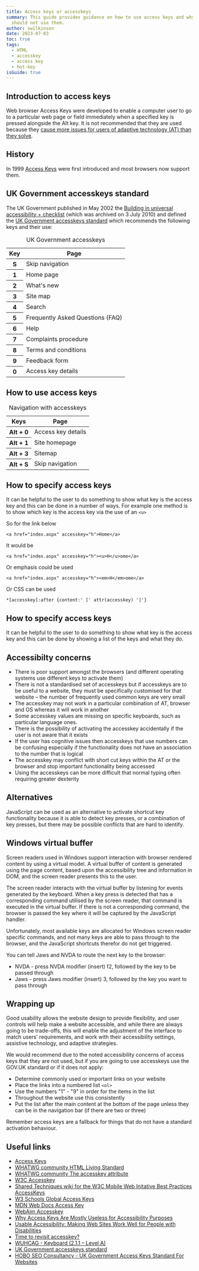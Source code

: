 ```yaml
---
title: Access keys or accesskeys
summary: This guide provides guidance on how to use access keys and why you
  should not use them.
author: swilkinson
date: 2023-07-03
toc: true
tags:
  - HTML
  - accesskey
  - access key
  - hot-key
isGuide: true
---
```

## Introduction to access keys

Web browser Access Keys were developed to enable a computer user to go to a particular web page or field immediately when a specified key is pressed alongside the Alt key. It is not recommended that they are used because they [cause more issues for users of adaptive technology (AT) than they solve](https://www.makethingsaccessible.com/guides/access-keys-or-accesskeys/#accessibilty-concerns).

## History

In 1999 [Access Keys](https://en.wikipedia.org/wiki/Access_key) were first introduced and most browsers now support them.

## UK Government accesskeys standard

The UK Government published in May 2002 the [Building in universal accessibility + checklist](https://webarchive.nationalarchives.gov.uk/ukgwa/20100703000205/http://archive.cabinetoffice.gov.uk/e-government/resources/handbook/html/2-4.asp) (which was archived on 3 July 2010) and defined the [UK Government accesskeys standard](https://webarchive.nationalarchives.gov.uk/ukgwa/20100703000205/http://archive.cabinetoffice.gov.uk/e-government/resources/handbook/html/2-4.asp#2.4.4) which recommends the following keys and their use:

<table>
  <caption>UK Government accesskeys</caption>
  <thead>
    <tr>
      <th scope="col">Key</th>
      <th scope="col">Page</th>
    </tr>
  </thead>
  <tbody>
    <tr>
      <th scope="row">S</th>
      <td>Skip navigation</td>
    </tr>
    <tr>
      <th scope="row">1</th>
      <td>Home page</td>
    </tr>
    <tr>
      <th scope="row">2</th>
      <td>What's new</td>
    </tr>
    <tr>
      <th scope="row">3</th>
      <td>Site map</td>
    </tr>
    <tr>
      <th scope="row">4</th>
      <td>Search</td>
    </tr>
    <tr>
      <th scope="row">5</th>
      <td>Frequently Asked Questions (FAQ)</td>
    </tr>
    <tr>
      <th scope="row">6</th>
      <td>Help</td>
    </tr>
    <tr>
      <th scope="row">7</th>
      <td>Complaints procedure</td>
    </tr>
    <tr>
      <th scope="row">8</th>
      <td>Terms and conditions</td>
    </tr>
    <tr>
      <th scope="row">9</th>
      <td>Feedback form</td>
    </tr>
    <tr>
      <th scope="row">0</th>
      <td>Access key details</td>
    </tr>
  </tbody>
</table>

## How to use access keys

<table>
  <caption>Navigation with accesskeys</caption>
  <thead>
    <tr>
      <th scope="col">Keys</th>
      <th scope="col">Page</th>
    </tr>
  </thead>
  <tbody>
    <tr>
      <th scope="row">Alt + 0</th>
      <td>Access key details</td>
    </tr>
    <tr>
      <th scope="row">Alt + 1</th>
      <td>Site homepage</td>
    </tr>
    <tr>
      <th scope="row">Alt + 3</th>
      <td>Sitemap</td>
    </tr>
    <tr>
      <th scope="row">Alt + S</th>
      <td>Skip navigation</td>
    </tr>
  </tbody>
</table>

## How to specify access keys

It can be helpful to the user to do something to show what key is the access key and this can be done in a number of ways. For example one method is to show which key is the access key via the use of an `<u>`

So for the link below

`<a href="index.aspx" accesskey="h">Home</a>`

It would be 

`<a href="index.aspx" accesskey="h"><u>H</u>ome</a>`

Or emphasis could be used

`<a href="index.aspx" accesskey="h"><em>H</em>ome</a>`

Or CSS can be used

`*[accesskey]:after {content:' [' attr(accesskey) ']'}`

## How to specify access keys

It can be helpful to the user to do something to show what key is the access key and this can be done by showing a list of the keys and what they do.

## Accessibilty concerns

* There is poor support amongst the browsers (and different operating systems use different keys to activate them)
* There is not a standardised set of accesskeys but if accesskeys are to be useful to a website, they must be specifically customised for that website – the number of frequently used common keys are very small
* The accesskey may not work in a particular combination of AT, browser and OS whereas it will work in another
* Some accesskey values are missing on specific keyboards, such as particular language ones.
* There is the possibility of activating the accesskey accidentally if the user is not aware that it exists
* If the user has cognitive issues then accesskeys that use numbers can be confusing especially if the functionality does not have an association to the number that is logical
* The accesskey may conflict with short cut keys within the AT or the browser and stop important functionality being accessed
* Using the accesskeys can be more difficult that normal typing often requiring  greater dexterity

## Alternatives

JavaScript can be used as an alternative to activate shortcut key functionality because it is able to detect key presses, or a combination of key presses, but there may be possible conflicts that are hard to identify.

## Windows virtual buffer

Screen readers used in Windows support interaction with browser rendered content by using a virtual model. A virtual buffer of content is generated using the page content, based upon the accessibility tree and information in DOM, and the screen reader presents this to the user.

The screen reader interacts with the virtual buffer by listening for events generated by the keyboard. When a key press is detected that has a corresponding command utilised by the screen reader, that command is executed in the virtual buffer. If there is not a corresponding command, the browser is passed the key where it will be captured by the  JavaScript handler. 

Unfortunately, most available keys are allocated for Windows screen reader specific commands, and not many keys are able to pass through to the browser, and the JavaScript shortcuts therefor do not get triggered. 

You can tell Jaws and NVDA to route the next key to the browser:

* NVDA - press NVDA modifier (insert) f2, followed by the key to be passed through
* Jaws - press Jaws modifier (insert) 3, followed by the key you want to pass through

## Wrapping up

Good usability allows the website design to provide flexibility, and user controls will help make a website accessible, and while there are always going to be trade-offs, this will enable the adjustment of the interface to match users’ requirements, and work with their accessibility settings, assistive technology, and adaptive strategies.

We would recommend due to the noted accessibility concerns of access keys that they are not used, but if you are going to use accesskeys use the GOV.UK standard or if it does not apply:

* Determine commonly used or important links on your website
* Place the links into a numbered list `<ol>`
* Use the numbers "1" - "9" in order for the items in the list
* Throughout the website use this consistently
* Put the list after the main content at the bottom of the page unless they can be in the navigation bar (if there are two or three)

Remember access keys are a fallback for things that do not have a standard activation behaviour.

## Useful links

* [Access Keys](https://en.wikipedia.org/wiki/Access_key)
* [WHATWG community HTML Living Standard](https://html.spec.whatwg.org/multipage/)
* [WHATWG community The accesskey attribute](https://html.spec.whatwg.org/multipage/interaction.html#the-accesskey-attribute) 
* [W3C Accesskey](https://www.w3.org/WAI/PF/HTML/wiki/Accesskey)
* [Shared Techniques wiki for the W3C Mobile Web Initative Best Practices AccessKeys](https://www.w3.org/2005/MWI/BPWG/techs/AccessKeys.html)
* [W3 Schools Global Access Keys](https://www.w3schools.com/tags/att_global_accesskey.asp)
* [MDN Web Docs Access Key](https://developer.mozilla.org/en-US/docs/Web/HTML/Global_attributes/accesskey)
* [WebAim Accesskey](https://webaim.org/techniques/keyboard/accesskey)
* [Why Access Keys Are Mostly Useless for Accessibility Purposes](https://www.thesitewizard.com/webdesign/access-keys-are-useless.shtml)
* [Usable Accessibility: Making Web Sites Work Well for People with Disabilities](https://www.uxmatters.com/mt/archives/2009/02/usable-accessibility-making-web-sites-work-well-for-people-with-disabilities.php)
* [Time to revisit accesskey?](https://tink.uk/time-to-revisit-accesskey/)
* [WUHCAG - Keyboard (2.1.1 – Level A)](https://www.wuhcag.com/keyboard/)
* [UK Government accesskeys standard](https://webarchive.nationalarchives.gov.uk/ukgwa/20100703000205/http://archive.cabinetoffice.gov.uk/e-government/resources/handbook/html/2-4.asp#2.4.4)
* [HOBO SEO Consultancy - UK Government Access Keys Standard For Websites](<HOBO SEO Consultancy - UK Government Access Keys Standard For Websites>)